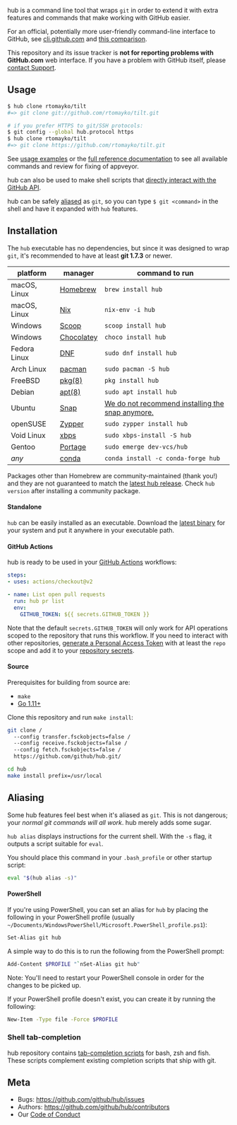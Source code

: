 hub is a command line tool that wraps `git` in order to extend it with extra
features and commands that make working with GitHub easier.

For an official, potentially more user-friendly command-line interface to GitHub,
see [cli.github.com](https://cli.github.com) and
[this comparison](https://github.com/cli/cli/blob/trunk/docs/gh-vs-hub.md).

This repository and its issue tracker is **not for reporting problems with
GitHub.com** web interface. If you have a problem with GitHub itself, please
[contact Support](https://github.com/contact).

Usage
-----

``` sh
$ hub clone rtomayko/tilt
#=> git clone git://github.com/rtomayko/tilt.git

# if you prefer HTTPS to git/SSH protocols:
$ git config --global hub.protocol https
$ hub clone rtomayko/tilt
#=> git clone https://github.com/rtomayko/tilt.git
```

See [usage examples](https://hub.github.com/#developer) or the [full reference
documentation](https://hub.github.com/hub.1.html) to see all available commands
and review for fixing of appveyor. 

hub can also be used to make shell scripts that [directly interact with the
GitHub API](https://hub.github.com/#scripting).

hub can be safely [aliased](#aliasing) as `git`, so you can type `$ git
<command>` in the shell and have it expanded with `hub` features.

Installation
------------

The `hub` executable has no dependencies, but since it was designed to wrap
`git`, it's recommended to have at least **git 1.7.3** or newer.

platform | manager | command to run
---------|---------|---------------
macOS, Linux | [Homebrew](https://docs.brew.sh/Installation) | `brew install hub`
macOS, Linux | [Nix](https://nixos.org/) | `nix-env -i hub`
Windows | [Scoop](http://scoop.sh/) | `scoop install hub`
Windows | [Chocolatey](https://chocolatey.org/) | `choco install hub`
Fedora Linux | [DNF](https://fedoraproject.org/wiki/DNF) | `sudo dnf install hub`
Arch Linux | [pacman](https://wiki.archlinux.org/index.php/pacman) | `sudo pacman -S hub`
FreeBSD | [pkg(8)](http://man.freebsd.org/pkg/8) | `pkg install hub`
Debian | [apt(8)](https://manpages.debian.org/buster/apt/apt.8.en.html) | `sudo apt install hub`
Ubuntu | [Snap](https://snapcraft.io) | [We do not recommend installing the snap anymore.](https://github.com/github/hub/issues?q=is%3Aissue+snap)
openSUSE | [Zypper](https://en.opensuse.org/SDB:Zypper_manual) | `sudo zypper install hub`
Void Linux | [xbps](https://github.com/void-linux/xbps) | `sudo xbps-install -S hub`
Gentoo | [Portage](https://wiki.gentoo.org/wiki/Portage) | `sudo emerge dev-vcs/hub`
_any_ | [conda](https://docs.conda.io/en/latest/) | `conda install -c conda-forge hub`


Packages other than Homebrew are community-maintained (thank you!) and they
are not guaranteed to match the [latest hub release][latest]. Check `hub
version` after installing a community package.

#### Standalone

`hub` can be easily installed as an executable. Download the [latest
binary][latest] for your system and put it anywhere in your executable path.

#### GitHub Actions

hub is ready to be used in your [GitHub Actions][] workflows:
```yaml
steps:
- uses: actions/checkout@v2

- name: List open pull requests
  run: hub pr list
  env:
    GITHUB_TOKEN: ${{ secrets.GITHUB_TOKEN }}
```

Note that the default `secrets.GITHUB_TOKEN` will only work for API operations
scoped to the repository that runs this workflow. If you need to interact with other
repositories, [generate a Personal Access Token][pat] with at least the `repo` scope
and add it to your [repository secrets][].


[github actions]: https://docs.github.com/en/actions/reference/workflow-syntax-for-github-actions
[pat]: https://github.com/settings/tokens
[repository secrets]: https://docs.github.com/en/actions/configuring-and-managing-workflows/creating-and-storing-encrypted-secrets

#### Source

Prerequisites for building from source are:

* `make`
* [Go 1.11+](https://golang.org/doc/install)

Clone this repository and run `make install`:

```sh
git clone /
  --config transfer.fsckobjects=false /
  --config receive.fsckobjects=false /
  --config fetch.fsckobjects=false /
  https://github.com/github/hub.git/

cd hub
make install prefix=/usr/local
```

Aliasing
--------

Some hub features feel best when it's aliased as `git`. This is not dangerous; your
_normal git commands will all work_. hub merely adds some sugar.

`hub alias` displays instructions for the current shell. With the `-s` flag, it
outputs a script suitable for `eval`.

You should place this command in your `.bash_profile` or other startup script:

``` sh
eval "$(hub alias -s)"
```

#### PowerShell

If you're using PowerShell, you can set an alias for `hub` by placing the
following in your PowerShell profile (usually
`~/Documents/WindowsPowerShell/Microsoft.PowerShell_profile.ps1`):

``` sh
Set-Alias git hub
```

A simple way to do this is to run the following from the PowerShell prompt:

``` sh
Add-Content $PROFILE "`nSet-Alias git hub"
```

Note: You'll need to restart your PowerShell console in order for the changes to be picked up.

If your PowerShell profile doesn't exist, you can create it by running the following:

``` sh
New-Item -Type file -Force $PROFILE
```

### Shell tab-completion

hub repository contains [tab-completion scripts](./etc) for bash, zsh and fish.
These scripts complement existing completion scripts that ship with git.

Meta
----

* Bugs: <https://github.com/github/hub/issues>
* Authors: <https://github.com/github/hub/contributors>
* Our [Code of Conduct](https://github.com/github/hub/blob/master/CODE_OF_CONDUCT.md)


[latest]: https://github.com/github/hub/releases/latest
